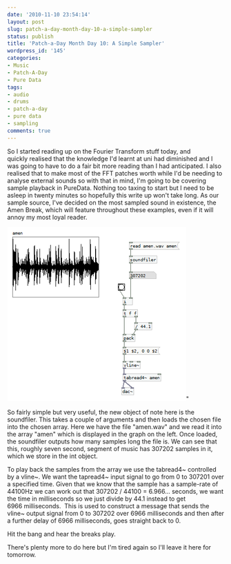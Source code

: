 ```yaml
---
date: '2010-11-10 23:54:14'
layout: post
slug: patch-a-day-month-day-10-a-simple-sampler
status: publish
title: 'Patch-a-Day Month Day 10: A Simple Sampler'
wordpress_id: '145'
categories:
- Music
- Patch-A-Day
- Pure Data
tags:
- audio
- drums
- patch-a-day
- pure data
- sampling
comments: true
---
```


So I started reading up on the Fourier Transform stuff today, and quickly realised that the knowledge I'd learnt at uni had diminished and I was going to have to do a fair bit more reading than I had anticipated. I also realised that to make most of the FFT patches worth while I'd be needing to analyse external sounds so with that in mind, I'm going to be covering sample playback in PureData. Nothing too taxing to start but I need to be asleep in twenty minutes so hopefully this write up won't take long. As our sample source, I've decided on the most sampled sound in existence, the Amen Break, which will feature throughout these examples, even if it will annoy my most loyal reader.



![Simple Sampler](/a/2010-11-10-patch-a-day-month-day-10-a-simple-sampler/10-SimpleSampler.png)"

So fairly simple but very useful, the new object of note here is the soundfiler. This takes a couple of arguments and then loads the chosen file into the chosen array. Here we have the file "amen.wav" and we read it into the array "amen" which is displayed in the graph on the left. Once loaded, the soundfiler outputs how many samples long the file is. We can see that this, roughly seven second, segment of music has 307202 samples in it, which we store in the int object.

To play back the samples from the array we use the tabread4~ controlled by a vline~. We want the tapread4~ input signal to go from 0 to 307201 over a specified time. Given that we know that the sample has a sample-rate of 44100Hz we can work out that 307202 / 44100 = 6.966... seconds, we want the time in milliseconds so we just divide by 44.1 instead to get 6966 milliseconds.  This is used to construct a message that sends the vline~ output signal from 0 to 307202 over 6966 milliseconds and then after a further delay of 6966 milliseconds, goes straight back to 0.

Hit the bang and hear the breaks play.

There's plenty more to do here but I'm tired again so I'll leave it here for tomorrow.
